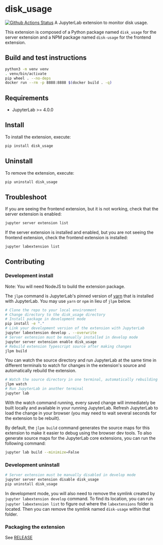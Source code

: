 # disk_usage

[![Github Actions Status](https://github.com/lukasboettcher/jupyterlab-disk-usage/workflows/Build/badge.svg)](https://github.com/lukasboettcher/jupyterlab-disk-usage/actions/workflows/build.yml)
A JupyterLab extension to monitor disk usage.

This extension is composed of a Python package named `disk_usage`
for the server extension and a NPM package named `disk-usage`
for the frontend extension.

## Build and test instructions
```bash
python3 -m venv venv
. venv/bin/activate
pip wheel . --no-deps
docker run --rm -p 8888:8888 $(docker build . -q)
```

## Requirements

- JupyterLab >= 4.0.0

## Install

To install the extension, execute:

```bash
pip install disk_usage
```

## Uninstall

To remove the extension, execute:

```bash
pip uninstall disk_usage
```

## Troubleshoot

If you are seeing the frontend extension, but it is not working, check
that the server extension is enabled:

```bash
jupyter server extension list
```

If the server extension is installed and enabled, but you are not seeing
the frontend extension, check the frontend extension is installed:

```bash
jupyter labextension list
```

## Contributing

### Development install

Note: You will need NodeJS to build the extension package.

The `jlpm` command is JupyterLab's pinned version of
[yarn](https://yarnpkg.com/) that is installed with JupyterLab. You may use
`yarn` or `npm` in lieu of `jlpm` below.

```bash
# Clone the repo to your local environment
# Change directory to the disk_usage directory
# Install package in development mode
pip install -e "."
# Link your development version of the extension with JupyterLab
jupyter labextension develop . --overwrite
# Server extension must be manually installed in develop mode
jupyter server extension enable disk_usage
# Rebuild extension Typescript source after making changes
jlpm build
```

You can watch the source directory and run JupyterLab at the same time in different terminals to watch for changes in the extension's source and automatically rebuild the extension.

```bash
# Watch the source directory in one terminal, automatically rebuilding when needed
jlpm watch
# Run JupyterLab in another terminal
jupyter lab
```

With the watch command running, every saved change will immediately be built locally and available in your running JupyterLab. Refresh JupyterLab to load the change in your browser (you may need to wait several seconds for the extension to be rebuilt).

By default, the `jlpm build` command generates the source maps for this extension to make it easier to debug using the browser dev tools. To also generate source maps for the JupyterLab core extensions, you can run the following command:

```bash
jupyter lab build --minimize=False
```

### Development uninstall

```bash
# Server extension must be manually disabled in develop mode
jupyter server extension disable disk_usage
pip uninstall disk_usage
```

In development mode, you will also need to remove the symlink created by `jupyter labextension develop`
command. To find its location, you can run `jupyter labextension list` to figure out where the `labextensions`
folder is located. Then you can remove the symlink named `disk-usage` within that folder.

### Packaging the extension

See [RELEASE](RELEASE.md)

